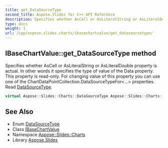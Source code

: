 ```yaml
---
title: get_DataSourceType
second_title: Aspose.Slides for C++ API Reference
description: Specifies whether AsCell or AsLiteralString or AsLiteralDouble property is actual. In other words it specifies the type of value of the Data property. This property is read-only. For changing value of this property you can use one of the ChartDataPointCollection.DataSourceTypeFor<...> properties. Read DataSourceType.
type: docs
weight: 1
url: /cpp/aspose.slides.charts/ibasechartvalue/get_datasourcetype/
---
```

## IBaseChartValue::get_DataSourceType method


Specifies whether AsCell or AsLiteralString or AsLiteralDouble property is actual. In other words it specifies the type of value of the Data property. This property is read-only. For changing value of this property you can use one of the ChartDataPointCollection.DataSourceTypeFor<...> properties. Read [DataSourceType](../../datasourcetype/).

```cpp
virtual Aspose::Slides::Charts::DataSourceType Aspose::Slides::Charts::IBaseChartValue::get_DataSourceType()=0
```

## See Also

* Enum [DataSourceType](../../datasourcetype/)
* Class [IBaseChartValue](../)
* Namespace [Aspose::Slides::Charts](../../)
* Library [Aspose.Slides](../../../)
